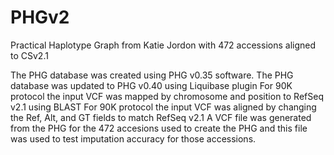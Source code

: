 # PHGv2
Practical Haplotype Graph from Katie Jordon with 472 accessions aligned to CSv2.1

The PHG database was created using PHG v0.35 software. 
The PHG database was updated to PHG v0.40 using Liquibase plugin
For 90K protocol the input VCF was mapped by chromosome and position to RefSeq v2.1 using BLAST
For 90K protocol the input VCF was aligned by changing the Ref, Alt, and GT fields to match RefSeq v2.1
A VCF file was generated from the PHG for the 472 accesions used to create the PHG and this file was used to
test imputation accuracy for those accessions.
